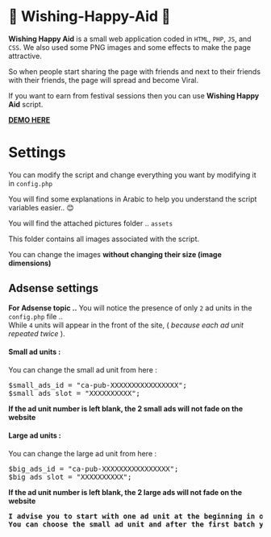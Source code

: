# :star2: Wishing-Happy-Aid :star2:
<strong>Wishing Happy Aid</strong> is a small web application coded in <code>HTML</code>, <code>PHP</code>, <code>JS</code>, and <code>CSS</code>. We also used some PNG images and some effects to make the page attractive.

So when people start sharing the page with friends and next to their friends with their friends, the page will spread and become Viral.

If you want to earn from festival sessions then you can use <strong>Wishing Happy Aid</strong> script.

<b><a href="http://mawlid.orgfree.com" >DEMO HERE</a></b>



<h1>Settings</h1>

You can modify the script and change everything you want by modifying it in <code>config.php</code>

You will find some explanations in Arabic to help you understand the script variables easier.. :blush:

You will find the attached pictures folder .. <code>assets</code>


This folder contains all images associated with the script.

You can change the images <strong>without changing their size (image dimensions)</strong>


<h2>Adsense settings</h2>

<b>For Adsense topic ..</b>
You will notice the presence of only <code>2</code> ad units in the <code>config.php</code> file .. </br>
While <code>4</code> units will appear in the front of the site, ( <i>because each ad unit repeated twice</i> ).


<h4>Small ad units :</h4>
You can change the small ad unit from here :
<pre>
$small_ads_id = "ca-pub-XXXXXXXXXXXXXXXX";
$small_ads_slot = "XXXXXXXXXX";
</pre>

<b>If the ad unit number is left blank, the 2 small ads will not fade on the website</b>

<h4>Large ad units :</h4>

You can change the large ad unit from here :

<pre>
$big_ads_id = "ca-pub-XXXXXXXXXXXXXXXX";
$big_ads_slot = "XXXXXXXXXX";
</pre>

<b>If the ad unit number is left blank, the 2 large ads will not fade on the website</b>

<pre>
<b>I advise you to start with one ad unit at the beginning in order to protect your advertising account.</b>
<b>You can choose the small ad unit and after the first batch you can run the large units.</b>
</pre>
